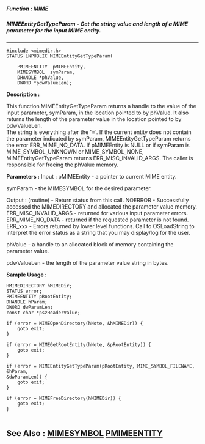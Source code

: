 ##### Function : MIME
##### MIMEEntityGetTypeParam - Get the string value and length of a MIME parameter for the input MIME entity.
---
```
#include <mimedir.h>
STATUS LNPUBLIC MIMEEntityGetTypeParam(

	PMIMEENTITY  pMIMEEntity,
	MIMESYMBOL  symParam,
	DHANDLE *phValue,
	DWORD *pdwValueLen);
```
**Description :**

This function MIMEEntityGetTypeParam returns a handle to the value of the input 
parameter, symParam, in the location pointed to by phValue.  It also returns 
the length of the parameter value in the location pointed to by pdwValueLen.  
The string is everything after the '='.  If the current entity does not contain 
the parameter indicated by symParam, MIMEEntityGetTypeParam returns the error 
ERR_MIME_NO_DATA.  If pMIMEEntity is NULL or if symParam is MIME_SYMBOL_UNKNOWN 
or MIME_SYMBOL_NONE, MIMEEntityGetTypeParam returns ERR_MISC_INVALID_ARGS.
  The caller is responsible for freeing the phValue memory.


**Parameters :**
Input :
pMIMEEntity  -  a pointer to current MIME entity.

symParam  -  the MIMESYMBOL for the desired parameter.

Output :
(routine)  -  Return status from this call.
	NOERROR - Successfully accessed the MIMEDIRECTORY and allocated the parameter value memory.
	ERR_MISC_INVALID_ARGS - returned for various input parameter errors.
	ERR_MIME_NO_DATA - returned if the requested parameter is not found.
	ERR_xxx - Errors returned by lower level functions.  Call to OSLoadString to interpret the error status as a string that you may display/log for the user.



phValue  -  a handle to an allocated block of memory containing the parameter value.

pdwValueLen  -  the length of the parameter value string in bytes.


**Sample Usage :**
```
HMIMEDIRECTORY hMIMEDir;
STATUS error;
PMIMEENTITY pRootEntity;
DHANDLE hParam;
DWORD dwParamLen;
const char *pszHeaderValue;

if (error = MIMEOpenDirectory(hNote, &hMIMEDir)) {
	goto exit;
}

if (error = MIMEGetRootEntity(hNote, &pRootEntity)) {
	goto exit;
}

if (error = MIMEEntityGetTypeParam(pRootEntity, MIME_SYMBOL_FILENAME, &hParam, 
&dwParamLen)) {
	goto exit;
}

if (error = MIMEFreeDirectory(hMIMEDir)) {
	goto exit;
}


```
**See Also :**
[MIMESYMBOL](/domino-c-api-docs/reference/Data/MIMESYMBOL)
[PMIMEENTITY](/domino-c-api-docs/reference/Data/PMIMEENTITY)
---
